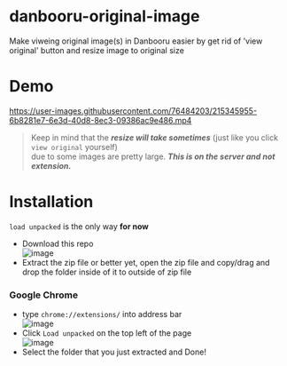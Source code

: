 # danbooru-original-image
Make viweing original image(s) in Danbooru easier by get rid of 'view original' button and resize image to original size

# Demo

https://user-images.githubusercontent.com/76484203/215345955-6b8281e7-6e3d-40d8-8ec3-09386ac9e486.mp4

> Keep in mind that the ***resize will take sometimes*** (just like you click `view original` yourself)   
due to some images are pretty large. ***This is on the server and not extension.***

# Installation

`load unpacked` is the only way **for now**

- Download this repo  
![image](https://user-images.githubusercontent.com/76484203/215346421-11758b28-72c3-4839-b19e-a779c3b2a96c.png)  
- Extract the zip file or better yet, open the zip file and copy/drag and drop the folder inside of it to outside of zip file

### Google Chrome

- type `chrome://extensions/` into address bar   
![image](https://user-images.githubusercontent.com/76484203/215346257-b1c58492-7711-469c-86c9-9af1e3290d80.png)
- Click `Load unpacked` on the top left of the page  
![image](https://user-images.githubusercontent.com/76484203/215346319-8a0226b1-acc4-4945-89c2-3942eca3ba01.png)
- Select the folder that you just extracted and Done!
